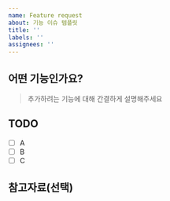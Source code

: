 ```yaml
---
name: Feature request
about: 기능 이슈 템플릿
title: ''
labels: ''
assignees: ''
---
```


## 어떤 기능인가요?

> 추가하려는 기능에 대해 간결하게 설명해주세요

## TODO

- [ ] A
- [ ] B
- [ ] C

## 참고자료(선택)

